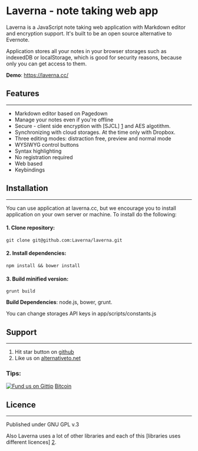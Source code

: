 # Laverna - note taking web app

Laverna is a JavaScript note taking web application with Markdown editor and encryption support.  It's built to be an open source alternative to Evernote.

Application stores all your notes in your browser storages such as indexedDB or localStorage, which is good for security reasons, because only you can get access to them.

**Demo**: https://laverna.cc/

## Features
-----------

* Markdown editor based on Pagedown
* Manage your notes even if you're offline
* Secure - client side encryption with [SJCL] [1] and AES algotithm.
* Synchronizing with cloud storages. At the time only with Dropbox.
* Three editing modes: distraction free, preview and normal mode
* WYSIWYG control buttons
* Syntax highlighting
* No registration required
* Web based
* Keybindings

## Installation
---------------
You can use application at laverna.cc, but we encourage you to install application on your own server or machine. To install do the following:

#### 1. Clone repository:
```
git clone git@github.com:Laverna/laverna.git
```
#### 2. Install dependencies:

    npm install && bower install

#### 3. Build minified version:

    grunt build

**Build Dependencies**: node.js, bower, grunt.

You can change storages API keys in app/scripts/constants.js

## Support
---------------
1. Hit star button on [github][6]
2. Like us on [alternativeto.net][5]

### Tips:
[![Fund us on Gittip](https://raw.github.com/gittip/www.gittip.com/master/www/assets/gittip.png)](https://www.gittip.com/Laverna/ "Fund us on Gittip")
[Bitcoin][3]

## Licence
--------------
Published under GNU GPL v.3

Also Laverna uses a lot of other libraries and each of this [libraries uses different licences] [2].

[1]: http://bitwiseshiftleft.github.io/sjcl/
[2]: https://github.com/Laverna/laverna/blob/master/bower.json
[3]: http://blockchain.info/address/18JpeKeSaoryHCkfV63XcvLZUgeuuATp86
[4]: https://www.gittip.com/Laverna/
[5]: http://alternativeto.net/software/laverna/
[6]: https://github.com/Laverna/laverna
